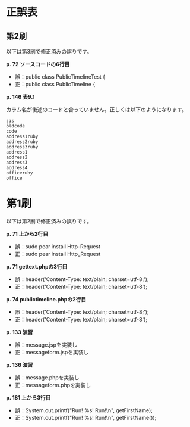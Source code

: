 # 正誤表

## 第2刷

以下は第3刷で修正済みの誤りです。

**p. 72 ソースコードの6行目**

+ 誤：public class PublicTimelineTest {
+ 正：public class PublicTimeline {

**p. 146 表9.1**

カラム名が後述のコードと合っていません。正しくは以下のようになります。

```
jis
oldcode
code
address1ruby
address2ruby
address3ruby
address1
address2
address3
address4
officeruby
office
```

# 第1刷

以下は第2刷で修正済みの誤りです。

**p. 71 上から2行目**

+ 誤：sudo pear install Http-Request
+ 正：sudo pear install Http_Request

**p. 71 gettext.phpの3行目**

+ 誤：header('Content-Type: text/plain; charset=utf-8;');
+ 正：header('Content-Type: text/plain; charset=utf-8');

**p. 74 publictimeline.phpの2行目**

+ 誤：header('Content-Type: text/plain; charset=utf-8;');
+ 正：header('Content-Type: text/plain; charset=utf-8');

**p. 133 演習**

+ 誤：message.jspを実装し
+ 正：messageform.jspを実装し

**p. 136 演習**

+ 誤：message.phpを実装し
+ 正：messageform.phpを実装し

**p. 181 上から3行目**

+ 誤：System.out.printf("Run! %s! Run!\n", getFirstName);
+ 正：System.out.printf("Run! %s! Run!\n", getFirstName());

